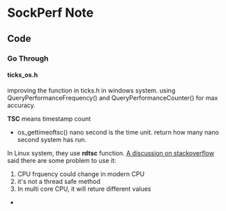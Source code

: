 # SockPerf Note

## Code

### Go Through
#### ticks_os.h
improving the function in ticks.h in windows system. using QueryPerformanceFrequency() and QueryPerformanceCounter() for max accuracy.

**TSC** means timestamp count

* os_gettimeoftsc()
nano second is the time unit.
return how many nano second system has run.

In Linux system, they use **rdtsc** function. 
[A discussion on stackoverflow](http://stackoverflow.com/questions/8602336/getting-cpu-cycles-using-rdtsc-why-does-the-value-of-rdtsc-always-increase) said there are some problem to use it:
1. CPU frquency could change in modern CPU
2. it's not a thread safe method
3. In multi core CPU, it will reture different values


* 